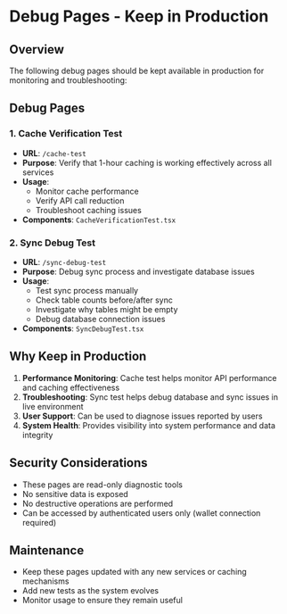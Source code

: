 # Debug Pages - Keep in Production

## Overview
The following debug pages should be kept available in production for monitoring and troubleshooting:

## Debug Pages

### 1. Cache Verification Test
- **URL**: `/cache-test`
- **Purpose**: Verify that 1-hour caching is working effectively across all services
- **Usage**: 
  - Monitor cache performance
  - Verify API call reduction
  - Troubleshoot caching issues
- **Components**: `CacheVerificationTest.tsx`

### 2. Sync Debug Test
- **URL**: `/sync-debug-test`
- **Purpose**: Debug sync process and investigate database issues
- **Usage**:
  - Test sync process manually
  - Check table counts before/after sync
  - Investigate why tables might be empty
  - Debug database connection issues
- **Components**: `SyncDebugTest.tsx`

## Why Keep in Production

1. **Performance Monitoring**: Cache test helps monitor API performance and caching effectiveness
2. **Troubleshooting**: Sync test helps debug database and sync issues in live environment
3. **User Support**: Can be used to diagnose issues reported by users
4. **System Health**: Provides visibility into system performance and data integrity

## Security Considerations

- These pages are read-only diagnostic tools
- No sensitive data is exposed
- No destructive operations are performed
- Can be accessed by authenticated users only (wallet connection required)

## Maintenance

- Keep these pages updated with any new services or caching mechanisms
- Add new tests as the system evolves
- Monitor usage to ensure they remain useful

